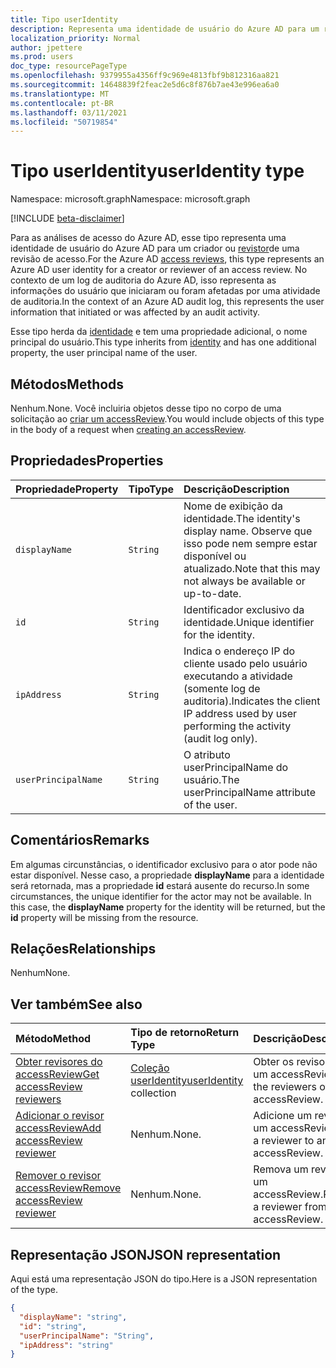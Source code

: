```yaml
---
title: Tipo userIdentity
description: Representa uma identidade de usuário do Azure AD para um revistor de uma revisão de acesso.
localization_priority: Normal
author: jpettere
ms.prod: users
doc_type: resourcePageType
ms.openlocfilehash: 9379955a4356ff9c969e4813fbf9b812316aa821
ms.sourcegitcommit: 14648839f2feac2e5d6c8f876b7ae43e996ea6a0
ms.translationtype: MT
ms.contentlocale: pt-BR
ms.lasthandoff: 03/11/2021
ms.locfileid: "50719854"
---
```

# <a name="useridentity-type"></a><span data-ttu-id="40c6c-103">Tipo userIdentity</span><span class="sxs-lookup"><span data-stu-id="40c6c-103">userIdentity type</span></span>

<span data-ttu-id="40c6c-104">Namespace: microsoft.graph</span><span class="sxs-lookup"><span data-stu-id="40c6c-104">Namespace: microsoft.graph</span></span>

[!INCLUDE [beta-disclaimer](../../includes/beta-disclaimer.md)]

<span data-ttu-id="40c6c-105">Para as análises de acesso do Azure AD, esse tipo representa uma identidade de usuário do Azure AD para um criador ou [revistor](accessreviews-root.md)de uma revisão de acesso.</span><span class="sxs-lookup"><span data-stu-id="40c6c-105">For the Azure AD [access reviews](accessreviews-root.md), this type represents an Azure AD user identity for a creator or reviewer of an access review.</span></span>
<span data-ttu-id="40c6c-106">No contexto de um log de auditoria do Azure AD, isso representa as informações do usuário que iniciaram ou foram afetadas por uma atividade de auditoria.</span><span class="sxs-lookup"><span data-stu-id="40c6c-106">In the context of an Azure AD audit log, this represents the user information that initiated or was affected by an audit activity.</span></span>

<span data-ttu-id="40c6c-107">Esse tipo herda da [identidade](identity.md) e tem uma propriedade adicional, o nome principal do usuário.</span><span class="sxs-lookup"><span data-stu-id="40c6c-107">This type inherits from [identity](identity.md) and has one additional property, the user principal name of the user.</span></span>

## <a name="methods"></a><span data-ttu-id="40c6c-108">Métodos</span><span class="sxs-lookup"><span data-stu-id="40c6c-108">Methods</span></span>

<span data-ttu-id="40c6c-109">Nenhum.</span><span class="sxs-lookup"><span data-stu-id="40c6c-109">None.</span></span>  <span data-ttu-id="40c6c-110">Você incluiria objetos desse tipo no corpo de uma solicitação ao [criar um accessReview](../api/accessreview-create.md).</span><span class="sxs-lookup"><span data-stu-id="40c6c-110">You would include objects of this type in the body of a request when [creating an accessReview](../api/accessreview-create.md).</span></span>

## <a name="properties"></a><span data-ttu-id="40c6c-111">Propriedades</span><span class="sxs-lookup"><span data-stu-id="40c6c-111">Properties</span></span>

| <span data-ttu-id="40c6c-112">Propriedade</span><span class="sxs-lookup"><span data-stu-id="40c6c-112">Property</span></span> | <span data-ttu-id="40c6c-113">Tipo</span><span class="sxs-lookup"><span data-stu-id="40c6c-113">Type</span></span> | <span data-ttu-id="40c6c-114">Descrição</span><span class="sxs-lookup"><span data-stu-id="40c6c-114">Description</span></span>|
|:---------------|:--------|:----------|
| `displayName` | `String` | <span data-ttu-id="40c6c-115">Nome de exibição da identidade.</span><span class="sxs-lookup"><span data-stu-id="40c6c-115">The identity's display name.</span></span> <span data-ttu-id="40c6c-116">Observe que isso pode nem sempre estar disponível ou atualizado.</span><span class="sxs-lookup"><span data-stu-id="40c6c-116">Note that this may not always be available or up-to-date.</span></span>    |
| `id`          | `String` | <span data-ttu-id="40c6c-117">Identificador exclusivo da identidade.</span><span class="sxs-lookup"><span data-stu-id="40c6c-117">Unique identifier for the identity.</span></span>  |
| `ipAddress`| `String`| <span data-ttu-id="40c6c-118">Indica o endereço IP do cliente usado pelo usuário executando a atividade (somente log de auditoria).</span><span class="sxs-lookup"><span data-stu-id="40c6c-118">Indicates the client IP address used by user performing the activity (audit log only).</span></span>|
| `userPrincipalName`|`String` | <span data-ttu-id="40c6c-119">O atributo userPrincipalName do usuário.</span><span class="sxs-lookup"><span data-stu-id="40c6c-119">The userPrincipalName attribute of the user.</span></span> |

## <a name="remarks"></a><span data-ttu-id="40c6c-120">Comentários</span><span class="sxs-lookup"><span data-stu-id="40c6c-120">Remarks</span></span>

<span data-ttu-id="40c6c-p104">Em algumas circunstâncias, o identificador exclusivo para o ator pode não estar disponível. Nesse caso, a propriedade **displayName** para a identidade será retornada, mas a propriedade **id** estará ausente do recurso.</span><span class="sxs-lookup"><span data-stu-id="40c6c-p104">In some circumstances, the unique identifier for the actor may not be available. In this case, the **displayName** property for the identity will be returned, but the **id** property will be missing from the resource.</span></span>

## <a name="relationships"></a><span data-ttu-id="40c6c-123">Relações</span><span class="sxs-lookup"><span data-stu-id="40c6c-123">Relationships</span></span>

<span data-ttu-id="40c6c-124">Nenhum</span><span class="sxs-lookup"><span data-stu-id="40c6c-124">None.</span></span>

## <a name="see-also"></a><span data-ttu-id="40c6c-125">Ver também</span><span class="sxs-lookup"><span data-stu-id="40c6c-125">See also</span></span>

| <span data-ttu-id="40c6c-126">Método</span><span class="sxs-lookup"><span data-stu-id="40c6c-126">Method</span></span>                                                                | <span data-ttu-id="40c6c-127">Tipo de retorno</span><span class="sxs-lookup"><span data-stu-id="40c6c-127">Return Type</span></span>                                | <span data-ttu-id="40c6c-128">Descrição</span><span class="sxs-lookup"><span data-stu-id="40c6c-128">Description</span></span>                             |
|:----------------------------------------------------------------------|:-------------------------------------------|:----------------------------------------|
| [<span data-ttu-id="40c6c-129">Obter revisores do accessReview</span><span class="sxs-lookup"><span data-stu-id="40c6c-129">Get accessReview reviewers</span></span>](../api/accessreview-listreviewers.md)    | <span data-ttu-id="40c6c-130">[Coleção userIdentity](useridentity.md)</span><span class="sxs-lookup"><span data-stu-id="40c6c-130">[userIdentity](useridentity.md) collection</span></span> | <span data-ttu-id="40c6c-131">Obter os revisores de um accessReview.</span><span class="sxs-lookup"><span data-stu-id="40c6c-131">Get the reviewers of an accessReview.</span></span>   |
| [<span data-ttu-id="40c6c-132">Adicionar o revisor accessReview</span><span class="sxs-lookup"><span data-stu-id="40c6c-132">Add accessReview reviewer</span></span>](../api/accessreview-addreviewer.md)       | <span data-ttu-id="40c6c-133">Nenhum.</span><span class="sxs-lookup"><span data-stu-id="40c6c-133">None.</span></span>                                      | <span data-ttu-id="40c6c-134">Adicione um revisor a um accessReview.</span><span class="sxs-lookup"><span data-stu-id="40c6c-134">Add a reviewer to an accessReview.</span></span>      |
| [<span data-ttu-id="40c6c-135">Remover o revisor accessReview</span><span class="sxs-lookup"><span data-stu-id="40c6c-135">Remove accessReview reviewer</span></span>](../api/accessreview-removereviewer.md) | <span data-ttu-id="40c6c-136">Nenhum.</span><span class="sxs-lookup"><span data-stu-id="40c6c-136">None.</span></span>                                      | <span data-ttu-id="40c6c-137">Remova um revisor de um accessReview.</span><span class="sxs-lookup"><span data-stu-id="40c6c-137">Remove a reviewer from an accessReview.</span></span> |

## <a name="json-representation"></a><span data-ttu-id="40c6c-138">Representação JSON</span><span class="sxs-lookup"><span data-stu-id="40c6c-138">JSON representation</span></span>

<span data-ttu-id="40c6c-139">Aqui está uma representação JSON do tipo.</span><span class="sxs-lookup"><span data-stu-id="40c6c-139">Here is a JSON representation of the type.</span></span>

<!-- {
  "blockType": "resource",
  "optionalProperties": [
"displayName", "thumbnails"
  ],
  "@odata.type": "microsoft.graph.userIdentity"
}-->

```json
{
  "displayName": "string",
  "id": "string",
  "userPrincipalName": "String",
  "ipAddress": "string"
}

```

<!--
{
  "type": "#page.annotation",
  "description": "userIdentity type",
  "keywords": "",
  "section": "documentation",
  "tocPath": "",
  "suppressions": []
}
-->


